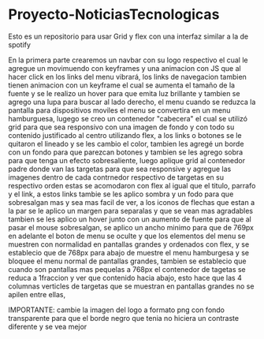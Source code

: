# Proyecto-NoticiasTecnologicas
Esto es un repositorio para usar Grid y flex con una interfaz similar a la de spotify

En la primera parte crearemos un navbar con su logo respectivo el cual le agregue un movimuendo con keyframes y una animacion con JS que al hacer click en los links del menu vibrará, los links de navegacion tambien tienen animacion con un keyframe el cual se aumenta el tamaño de la fuente y se le realizo un hover para que emita luz brillante y tambien se agrego una lupa para buscar al lado derecho, el menu cuando se reduzca la pantalla para dispositivos moviles el menu se convertira en un menu hamburguesa, lugego se creo un contenedor "cabecera" el cual se utilizó grid para que sea responsivo con una imagen de fondo y con todo su contenido justificado al centro utilizando flex, a los links o botones se le quitaron el lineado y se les cambio el color, tambien les agregé un borde con un fondo para que parezcan botones y tambien se les agrego sobra para que tenga un efecto sobresaliente, luego aplique grid al contenedor padre donde van las targetas para que sea responsive y agregue las imagenes dentro de cada contrnedor respectivo de targetas en su respectivo orden estas se acomodaron con flex al igual que el titulo, parrafo y el link, a estos links tambie se les aplico sombra y un fodo para que sobresalgan mas y sea mas facil de ver, a los iconos de flechas que estan a la par se le aplico un margen para separalas y que se vean mas agradables tambien se les aplico un hover junto con un aumento de fuente para que al pasar el mouse sobresalgan, se aplico un ancho minimo para que de 769px  en adelante el boton de menu se oculte y que los elementos del menu se muestren con normalidad en pantallas grandes y ordenados con flex, y se establecio que de 768px para abajo de muestre el menu hamburgesa y se bloquee el menu normal de pantallas grandes, tambien se establecio que cuando son pantallas mas pequelas a 768px el contenedor de tagetas se reduca a 1fraccion y ver que contenido hacia abajo, esto hace que las 4 columnas verticles de targetas que se muestran en pantallas grandes no se apilen entre ellas, 

IMPORTANTE: cambie la imagen del logo a formato png con fondo transparente para que el borde negro que tenia no hiciera un contraste diferente y se vea mejor 





